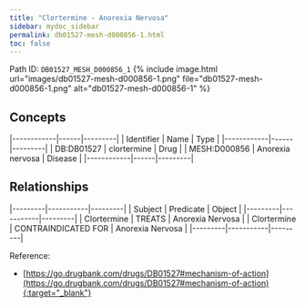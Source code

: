```yaml
---
title: "Clortermine - Anorexia Nervosa"
sidebar: mydoc_sidebar
permalink: db01527-mesh-d000856-1.html
toc: false 
---
```



Path ID: `DB01527_MESH_D000856_1`
{% include image.html url="images/db01527-mesh-d000856-1.png" file="db01527-mesh-d000856-1.png" alt="db01527-mesh-d000856-1" %}

## Concepts

|------------|------|---------|
| Identifier | Name | Type    |
|------------|------|---------|
| DB:DB01527 | clortermine | Drug |
| MESH:D000856 | Anorexia nervosa | Disease |
|------------|------|---------|

## Relationships

|---------|-----------|---------|
| Subject | Predicate | Object  |
|---------|-----------|---------|
| Clortermine | TREATS | Anorexia Nervosa |
| Clortermine | CONTRAINDICATED FOR | Anorexia Nervosa |
|---------|-----------|---------|

Reference:
  - [https://go.drugbank.com/drugs/DB01527#mechanism-of-action](https://go.drugbank.com/drugs/DB01527#mechanism-of-action){:target="_blank"}